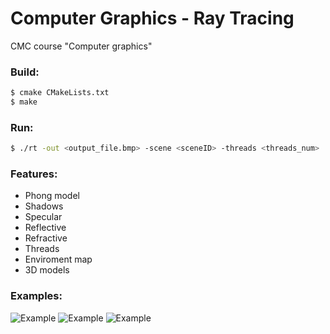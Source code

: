 # Computer Graphics - Ray Tracing 
CMC course "Сomputer graphics"

### Build:
```bash
$ cmake CMakeLists.txt
$ make
```

### Run:
```bash
$ ./rt -out <output_file.bmp> -scene <sceneID> -threads <threads_num>
```
### Features:
- Phong model
- Shadows
- Specular
- Reflective
- Refractive
- Threads
- Enviroment map
- 3D models
### Examples: 
![Example](/Scene_0.bmp)
![Example](/Scene_1.bmp)
![Example](/Scene_2.bmp)